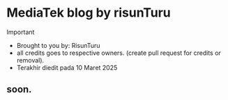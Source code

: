 # MediaTek blog by risunTuru

> [!IMPORTANT]
> - Brought to you by: RisunTuru
> - all credits goes to respective owners. (create pull request for credits or removal).
> - Terakhir diedit pada 10 Maret 2025

## soon.
